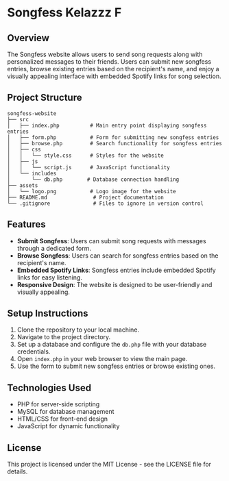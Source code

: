# Songfess Kelazzz F

## Overview
The Songfess website allows users to send song requests along with personalized messages to their friends. Users can submit new songfess entries, browse existing entries based on the recipient's name, and enjoy a visually appealing interface with embedded Spotify links for song selection.

## Project Structure
```
songfess-website
├── src
│   ├── index.php          # Main entry point displaying songfess entries
│   ├── form.php           # Form for submitting new songfess entries
│   ├── browse.php         # Search functionality for songfess entries
│   ├── css
│   │   └── style.css      # Styles for the website
│   ├── js
│   │   └── script.js      # JavaScript functionality
│   └── includes
│       └── db.php        # Database connection handling
├── assets
│   └── logo.png           # Logo image for the website
├── README.md               # Project documentation
└── .gitignore              # Files to ignore in version control
```

## Features
- **Submit Songfess**: Users can submit song requests with messages through a dedicated form.
- **Browse Songfess**: Users can search for songfess entries based on the recipient's name.
- **Embedded Spotify Links**: Songfess entries include embedded Spotify links for easy listening.
- **Responsive Design**: The website is designed to be user-friendly and visually appealing.

## Setup Instructions
1. Clone the repository to your local machine.
2. Navigate to the project directory.
3. Set up a database and configure the `db.php` file with your database credentials.
4. Open `index.php` in your web browser to view the main page.
5. Use the form to submit new songfess entries or browse existing ones.

## Technologies Used
- PHP for server-side scripting
- MySQL for database management
- HTML/CSS for front-end design
- JavaScript for dynamic functionality

## License
This project is licensed under the MIT License - see the LICENSE file for details.
